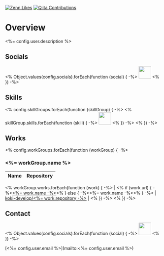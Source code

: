 [![Zenn Likes](https://badgen.org/img/zenn/kou_pg_0131/likes?style=plastic)](https://zenn.dev/kou_pg_0131)
[![Qiita Contributions](https://badgen.org/img/qiita/koki_develop/contributions?style=plastic)](https://qiita.com/koki_develop)

# Overview

<p>
<%= config.user.description %>
</p>

## Socials

<% Object.values(config.socials).forEach(function (social) { -%>
[<img src="./public/icons/<%= social.iconPath %>" width="40" height="40" />](<%= social.url %>)
<% }) -%>

## Skills

<% config.skillGroups.forEach(function (skillGroup) { -%>
<% skillGroup.skills.forEach(function (skill) { -%>
[<img src="./public/icons/<%= skill.iconPath %>" width="40" height="40" />](<%= skill.url %>)
<% }) -%>
<% }) -%>

## Works

<% config.workGroups.forEach(function (workGroup) { -%>
### <%= workGroup.name %>

| Name | Repository |
| --- | --- |
<% workGroup.works.forEach(function (work) { -%>
| <% if (work.url) { -%><a href="<%= work.url %>"><%= work.name -%></a><% } else { -%><%= work.name -%><% } -%> | <a href="https://github.com/koki-develop/<%= work.repository %>">koki-develop/<%= work.repository -%></a> |
<% }) -%>
<% }) -%>

## Contact

<% Object.values(config.socials).forEach(function (social) { -%>
[<img src="./public/icons/<%= social.iconPath %>" width="40" height="40" />](<%= social.url %>)
<% }) -%>

[<%= config.user.email %>](mailto:<%= config.user.email %>)
